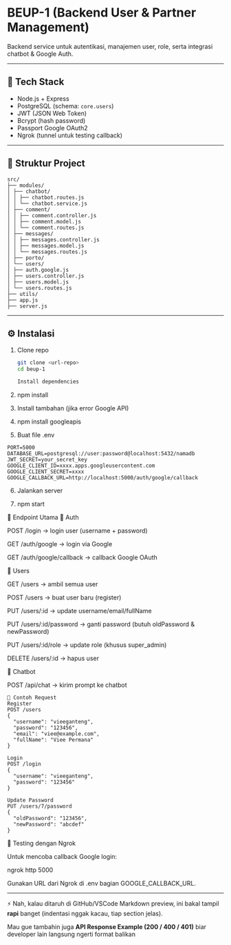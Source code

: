 # BEUP-1 (Backend User & Partner Management)

Backend service untuk autentikasi, manajemen user, role, serta integrasi chatbot & Google Auth.

---

## 🚀 Tech Stack
- Node.js + Express
- PostgreSQL (schema: `core.users`)
- JWT (JSON Web Token)
- Bcrypt (hash password)
- Passport Google OAuth2
- Ngrok (tunnel untuk testing callback)

---

## 📂 Struktur Project

```
src/
├── modules/
│ ├── chatbot/
│ │ ├── chatbot.routes.js
│ │ └── chatbot.service.js
│ ├── comment/
│ │ ├── comment.controller.js
│ │ ├── comment.model.js
│ │ └── comment.routes.js
│ ├── messages/
│ │ ├── messages.controller.js
│ │ ├── messages.model.js
│ │ └── messages.routes.js
│ ├── porto/
│ └── users/
│ ├── auth.google.js
│ ├── users.controller.js
│ ├── users.model.js
│ └── users.routes.js
├── utils/
├── app.js
├── server.js

```
---

## ⚙️ Instalasi

1. Clone repo  
   ```bash
   git clone <url-repo>
   cd beup-1

   Install dependencies

2. npm install


3. Install tambahan (jika error Google API)

4. npm install googleapis


5. Buat file .env
```
PORT=5000
DATABASE_URL=postgresql://user:password@localhost:5432/namadb
JWT_SECRET=your_secret_key
GOOGLE_CLIENT_ID=xxxx.apps.googleusercontent.com
GOOGLE_CLIENT_SECRET=xxxx
GOOGLE_CALLBACK_URL=http://localhost:5000/auth/google/callback
```

6. Jalankan server

7. npm start

🔑 Endpoint Utama
🔹 Auth

POST /login → login user (username + password)

GET /auth/google → login via Google

GET /auth/google/callback → callback Google OAuth

🔹 Users

GET /users → ambil semua user

POST /users → buat user baru (register)

PUT /users/:id → update username/email/fullName

PUT /users/:id/password → ganti password (butuh oldPassword & newPassword)

PUT /users/:id/role → update role (khusus super_admin)

DELETE /users/:id → hapus user

🔹 Chatbot

POST /api/chat → kirim prompt ke chatbot
```
📌 Contoh Request
Register
POST /users
{
  "username": "vieeganteng",
  "password": "123456",
  "email": "viee@example.com",
  "fullName": "Viee Permana"
}

Login
POST /login
{
  "username": "vieeganteng",
  "password": "123456"
}

Update Password
PUT /users/7/password
{
  "oldPassword": "123456",
  "newPassword": "abcdef"
}
```
🔗 Testing dengan Ngrok

Untuk mencoba callback Google login:

ngrok http 5000


Gunakan URL dari Ngrok di .env bagian GOOGLE_CALLBACK_URL.


---

⚡ Nah, kalau ditaruh di GitHub/VSCode Markdown preview, ini bakal tampil **rapi** banget (indentasi nggak kacau, tiap section jelas).  

Mau gue tambahin juga **API Response Example (200 / 400 / 401)** biar developer lain langsung ngerti format balikan
